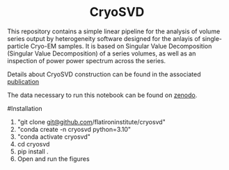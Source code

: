 <h1 align='center'>CryoSVD</h1>

This repository contains a simple linear pipeline for the analysis of volume series output by heterogeneity software designed for the anlayis of single-particle Cryo-EM samples. It is based on Singular Value Decomposition (Singular Value Decomposition) of a series volumes, as well as an inspection of power power spectrum across the series. 

Details about CryoSVD construction can be found in the associated [publication](https://www.biorxiv.org/content/10.1101/2024.10.07.617120v1)

The data necessary to run this notebook can be found on [zenodo](https://zenodo.org/records/13900836).

#Installation 
  1. "git clone git@github.com/flatironinstitute/cryosvd"
  2. "conda create -n cryosvd python=3.10"
  3. "conda activate cryosvd"
  4. cd cryosvd
  5. pip install .  
  6. Open and run the figures


